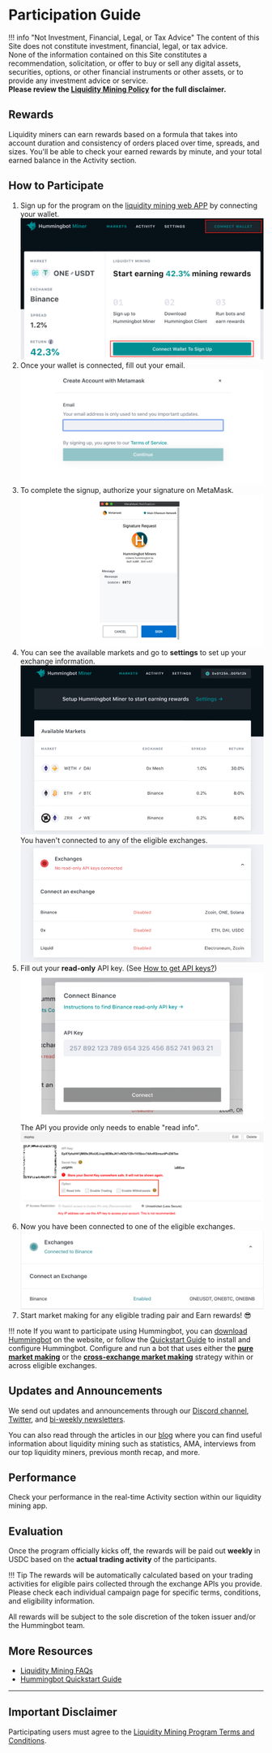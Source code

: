 # Participation Guide

!!! info "Not Investment, Financial, Legal, or Tax Advice"
    The content of this Site does not constitute investment, financial, legal, or tax advice.<br>None of the information contained on this Site constitutes a recommendation, solicitation, or offer to buy or sell any digital assets, securities, options, or other financial instruments or other assets, or to provide any investment advice or service.<br>
    **Please review the [Liquidity Mining Policy](https://hummingbot.io/liquidity-mining-policy/) for the full disclaimer.**

## Rewards

Liquidity miners can earn rewards based on a formula that takes into account duration and consistency of orders placed over time, spreads, and sizes. You'll be able to check your earned rewards by minute, and your total earned balance in the Activity section. 

## How to Participate

1. Sign up for the program on the [liquidity mining web APP](https://miners.hummingbot.io/) by connecting your wallet.
![](../assets/img/lm-setup1.png) 
2. Once your wallet is connected, fill out your email.
![](../assets/img/lm-setup2.png)  
3. To complete the signup, authorize your signature on MetaMask. 
![](../assets/img/lm-setup3.png)  
4. You can see the available markets and go to **settings** to set up your exchange information.
![](../assets/img/lm-setup4.png)  
You haven't connected to any of the eligible exchanges.
![](../assets/img/lm-setup5.png)  
5. Fill out your **read-only** API key. (See [How to get API keys?](https://docs.hummingbot.io/installation/api-keys/))  
![](../assets/img/lm-setup6.png)  
The API you provide only needs to enable "read info". 
![](../assets/img/lm-binanceAPI.png) 
6. Now you have been connected to one of the eligible exchanges.
![](../assets/img/lm-setup7.png)  
7. Start market making for any eligible trading pair and Earn rewards! 😎 

!!! note 
    If you want to participate using Hummingbot, you can [download Hummingbot](https://hummingbot.io/download) on the website, or follow the [Quickstart Guide](/quickstart/) to install and configure Hummingbot. Configure and run a bot that uses either the [**pure market making**](/strategies/pure-market-making) or the [**cross-exchange market making**](/strategies/cross-exchange-market-making) strategy within or across eligible exchanges.

## Updates and Announcements

We send out updates and announcements through our [Discord channel](https://discord.hummingbot.io), [Twitter](https://twitter.com/hummingbot_io), and [bi-weekly newsletters](http://hummingbot.substack.com). 

You can also read through the articles in our [blog](https://hummingbot.io/blog/tag/liquidity-mining#tags) where you can find useful information about liquidity mining such as statistics, AMA, interviews from our top liquidity miners, previous month recap, and more.

## Performance

Check your performance in the real-time Activity section within our liquidity mining app. 

## Evaluation

Once the program officially kicks off, the rewards will be paid out **weekly** in USDC based on the **actual trading activity** of the participants. 

!!! Tip
    The rewards will be automatically calculated based on your trading activities for eligible pairs collected through the exchange APIs you provide. Please check each individual campaign page for specific terms, conditions, and eligibility information. 

All rewards will be subject to the sole discretion of the token issuer and/or the Hummingbot team.

## More Resources

- [Liquidity Mining FAQs](/liquidity-mining/faq/)
- [Hummingbot Quickstart Guide](/quickstart/)

---
## Important Disclaimer

Participating users must agree to the [Liquidity Mining Program Terms and Conditions](https://hummingbot.io/liquidity-mining-policy/).